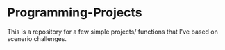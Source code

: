 # Programming-Projects
This is a repository for a few simple projects/ functions that I've based on scenerio challenges.
